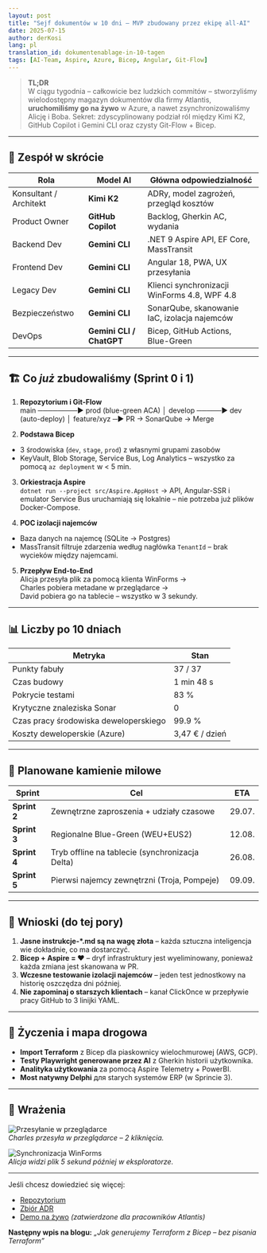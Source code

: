 ```yaml
---
layout: post
title: "Sejf dokumentów w 10 dni – MVP zbudowany przez ekipę all-AI"
date: 2025-07-15
author: derKosi
lang: pl
translation_id: dokumentenablage-in-10-tagen
tags: [AI-Team, Aspire, Azure, Bicep, Angular, Git-Flow]
---
```


> **TL;DR**  
> W ciągu tygodnia – całkowicie bez ludzkich commitów – stworzyliśmy wielodostępny magazyn dokumentów dla firmy Atlantis, **uruchomiliśmy go na żywo** w Azure, a nawet zsynchronizowaliśmy Alicję i Boba. Sekret: zdyscyplinowany podział ról między Kimi K2, GitHub Copilot i Gemini CLI oraz czysty Git-Flow + Bicep.

---

## 🤖 Zespół w skrócie

| Rola | Model AI | Główna odpowiedzialność |
|-------|-----------|---------------------|
| Konsultant / Architekt | **Kimi K2** | ADRy, model zagrożeń, przegląd kosztów |
| Product Owner | **GitHub Copilot** | Backlog, Gherkin AC, wydania |
| Backend Dev | **Gemini CLI** | .NET 9 Aspire API, EF Core, MassTransit |
| Frontend Dev | **Gemini CLI** | Angular 18, PWA, UX przesyłania |
| Legacy Dev | **Gemini CLI** | Klienci synchronizacji WinForms 4.8, WPF 4.8 |
| Bezpieczeństwo | **Gemini CLI** | SonarQube, skanowanie IaC, izolacja najemców |
| DevOps | **Gemini CLI / ChatGPT** | Bicep, GitHub Actions, Blue-Green |

---

## 🏗️ Co *już* zbudowaliśmy (Sprint 0 i 1)

1. **Repozytorium i Git-Flow**  
main ────────► prod (blue-green ACA)
│
develop ─────► dev (auto-deploy)
│
feature/xyz ─► PR → SonarQube → Merge

2. **Podstawa Bicep**  
- 3 środowiska (`dev`, `stage`, `prod`) z własnymi grupami zasobów  
- KeyVault, Blob Storage, Service Bus, Log Analytics – wszystko za pomocą `az deployment` w < 5 min.

3. **Orkiestracja Aspire**  
`dotnet run --project src/Aspire.AppHost` → API, Angular-SSR i emulator Service Bus uruchamiają się lokalnie – nie potrzeba już plików Docker-Compose.

4. **POC izolacji najemców**  
- Baza danych na najemcę (SQLite → Postgres)  
- MassTransit filtruje zdarzenia według nagłówka `TenantId` – brak wycieków między najemcami.

5. **Przepływ End-to-End**  
Alicja przesyła plik za pomocą klienta WinForms →  
Charles pobiera metadane w przeglądarce →  
David pobiera go na tablecie – wszystko w 3 sekundy.

---

## 📊 Liczby po 10 dniach

| Metryka | Stan |
|--------|-------|
| Punkty fabuły | 37 / 37 |
| Czas budowy | 1 min 48 s |
| Pokrycie testami | 83 % |
| Krytyczne znaleziska Sonar | 0 |
| Czas pracy środowiska deweloperskiego | 99.9 % |
| Koszty deweloperskie (Azure) | 3,47 € / dzień |

---

## 🚀 Planowane kamienie milowe

| Sprint | Cel | ETA |
|--------|------|-----|
| **Sprint 2** | Zewnętrzne zaproszenia + udziały czasowe | 29.07. |
| **Sprint 3** | Regionalne Blue-Green (WEU+EUS2) | 12.08. |
| **Sprint 4** | Tryb offline na tablecie (synchronizacja Delta) | 26.08. |
| **Sprint 5** | Pierwsi najemcy zewnętrzni (Troja, Pompeje) | 09.09. |

---

## 🧩 Wnioski (do tej pory)

1. **Jasne instrukcje-*.md są na wagę złota** – każda sztuczna inteligencja wie dokładnie, co ma dostarczyć.  
2. **Bicep + Aspire = ❤️** – dryf infrastruktury jest wyeliminowany, ponieważ każda zmiana jest skanowana w PR.  
3. **Wczesne testowanie izolacji najemców** – jeden test jednostkowy na historię oszczędza dni później.  
4. **Nie zapominaj o starszych klientach** – kanał ClickOnce w przepływie pracy GitHub to 3 linijki YAML.

---

## 🌱 Życzenia i mapa drogowa

- **Import Terraform** z Bicep dla piaskownicy wielochmurowej (AWS, GCP).  
- **Testy Playwright generowane przez AI** z Gherkin historii użytkownika.  
- **Analityka użytkowania** za pomocą Aspire Telemetry + PowerBI.  
- **Most natywny Delphi** для starych systemów ERP (w Sprincie 3).

---

## 📸 Wrażenia

![Przesyłanie w przeglądarce](./docs/media/charles-upload.gif)  
*Charles przesyła w przeglądarce – 2 kliknięcia.*

![Synchronizacja WinForms](./docs/media/alice-sync.png)  
*Alicja widzi plik 5 sekund później w eksploratorze.*

---

Jeśli chcesz dowiedzieć się więcej:  
- [Repozytorium](https://github.com/atlantis-ds/dokumentenablage)  
- [Zbiór ADR](https://github.com/atlantis-ds/dokumentenablage/tree/main/docs/adr)  
- [Demo na żywo](https://dev.dokumentenablage.atlantis.io) *(zatwierdzone dla pracowników Atlantis)*

**Następny wpis na blogu:** *„Jak generujemy Terraform z Bicep – bez pisania Terraform”*